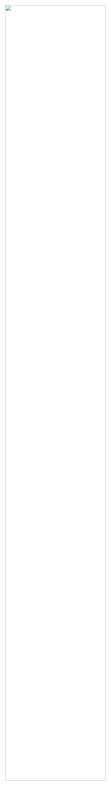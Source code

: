<img src="https://GitHub.com/laila509/LX-QX-ATM/blob/master/LX-QX-ATM.jpg?raw=true" align="center" width="80%" /> 
